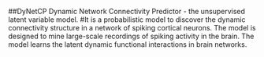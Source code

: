##DyNetCP
Dynamic Network Connectivity Predictor - the unsupervised latent variable model. 
#It is a probabilistic model to discover the dynamic connectivity structure in a network of spiking cortical neurons. 
The model is designed to mine large-scale recordings of spiking activity in the brain. The model learns the latent dynamic functional interactions in brain networks.
